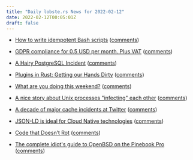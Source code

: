 ```yaml
---
title: "Daily lobste.rs News for 2022-02-12"
date: 2022-02-12T00:05:01Z
draft: false
---
```






- [How to write idempotent Bash scripts](https://arslan.io/2019/07/03/how-to-write-idempotent-bash-scripts/)
  ([comments](https://lobste.rs/s/ixuahi/how_write_idempotent_bash_scripts))



- [GDPR compliance for 0.5 USD per month. Plus VAT](https://www.karlsutt.com/articles/gdpr-compliance-for-50-cents-month-vat/)
  ([comments](https://lobste.rs/s/socxuv/gdpr_compliance_for_0_5_usd_per_month_plus))



- [A Hairy PostgreSQL Incident](https://ardentperf.com/2022/02/10/a-hairy-postgresql-incident/)
  ([comments](https://lobste.rs/s/vkar1n/hairy_postgresql_incident))



- [Plugins in Rust: Getting our Hands Dirty](https://nullderef.com/blog/plugin-impl/)
  ([comments](https://lobste.rs/s/fmedlf/plugins_rust_getting_our_hands_dirty))



- [What are you doing this weekend?]()
  ([comments](https://lobste.rs/s/m3pirs/what_are_you_doing_this_weekend))



- [A nice story about Unix processes "infecting" each other](http://rachelbythebay.com/w/2022/02/09/nice/)
  ([comments](https://lobste.rs/s/fhfvdn/nice_story_about_unix_processes))



- [A decade of major cache incidents at Twitter](https://danluu.com/cache-incidents/)
  ([comments](https://lobste.rs/s/nrjxn2/decade_major_cache_incidents_at_twitter))



- [JSON-LD is ideal for Cloud Native technologies](https://ariadne.space/2022/02/11/json-ld-is-ideal-for-cloud-native-technologies/)
  ([comments](https://lobste.rs/s/884wyo/json_ld_is_ideal_for_cloud_native))



- [Code that Doesn’t Rot](https://pointersgonewild.com/2022/02/11/code-that-doesnt-rot/)
  ([comments](https://lobste.rs/s/yil8kx/code_doesn_t_rot))



- [The complete idiot's guide to OpenBSD on the Pinebook Pro](https://tomscii.sig7.se/2022/02/Guide-to-OpenBSD-on-the-PinebookPro)
  ([comments](https://lobste.rs/s/fuuqye/complete_idiot_s_guide_openbsd_on))



